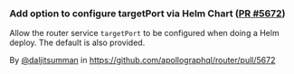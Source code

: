 ### Add option to configure targetPort via Helm Chart ([PR #5672](https://github.com/apollographql/router/pull/5672))

Allow the router service `targetPort` to be configured when doing a Helm deploy. The default is also provided.

By [@daljitsumman](https://github.com/daljitsumman) in https://github.com/apollographql/router/pull/5672